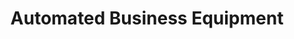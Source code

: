 ---
title: "Automated Business Equipment"
url: /vernal/automated-business-equipment/
shop: copyshop
---